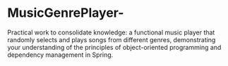 # MusicGenrePlayer-
Practical work to consolidate knowledge: a functional music player that randomly selects and plays songs from different genres, demonstrating your understanding of the principles of object-oriented programming and dependency management in Spring.
